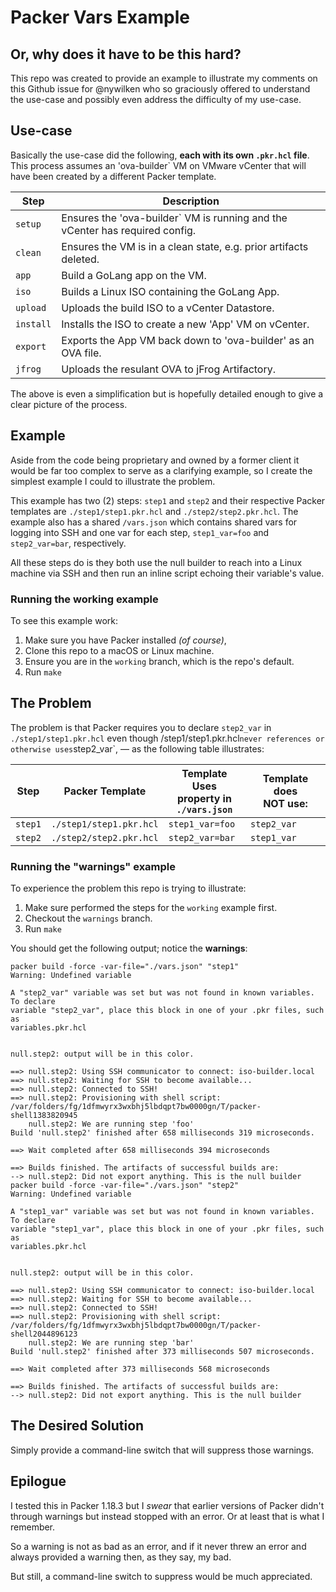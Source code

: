# Packer Vars Example 

## Or, why does it have to be this hard?

This repo was created to provide an example to illustrate my comments on this Github issue for @nywilken who so graciously offered to understand the use-case and possibly even address the difficulty of my use-case.

## Use-case
Basically the use-case did the following, **each with its own `.pkr.hcl` file**. This process assumes an 'ova-builder` VM on VMware vCenter that will have been created by a different Packer template.

| Step      | Description                                                                  |
|-----------|------------------------------------------------------------------------------|
| `setup`   | Ensures the 'ova-builder` VM is running and the vCenter has required config. |
| `clean`   | Ensures the VM is in a clean state, e.g. prior artifacts deleted.            |
| `app`     | Build a GoLang app on the VM.                                                |
| `iso`     | Builds a Linux ISO containing the GoLang App.                                |
| `upload`  | Uploads the build ISO to a vCenter Datastore.                                |
| `install` | Installs the ISO to create a new 'App' VM on vCenter.                        |
| `export`  | Exports the App VM back down to 'ova-builder' as an OVA file.                |
| `jfrog`   | Uploads the resulant OVA to jFrog Artifactory.                               |


The above is even a simplification but is hopefully detailed enough to give a clear picture of the process.

## Example
Aside from the code being proprietary and owned by a former client it would be far too complex to serve as a clarifying example, so I create the simplest example I could to illustrate the problem.

This example has two (2) steps: `step1` and `step2` and their respective Packer templates are `./step1/step1.pkr.hcl` and `./step2/step2.pkr.hcl`.  The example also has a shared `/vars.json` which contains shared vars for logging into SSH and one var for each step, `step1_var=foo` and `step2_var=bar`, respectively. 

All these steps do is they both use the null builder to reach into a Linux machine via SSH and then run an inline script echoing their variable's value.

### Running the working example
To see this example work:

1. Make sure you have Packer installed _(of course)_,
2. Clone this repo to a macOS or Linux machine.
3. Ensure you are in the `working` branch, which is the repo's default.
4. Run `make`


## The Problem
The problem is that Packer requires you to declare `step2_var` in `./step1/step1.pkr.hcl` even though /step1/step1.pkr.hcl` never references or otherwise uses `step2_var`, — as the following table illustrates:

| Step    | Packer Template         | Template Uses<br>property in<br>`./vars.json` | Template does<br>NOT use: |           
|---------|-------------------------|-----------------------------------------------|---------------------------|
| `step1` | `./step1/step1.pkr.hcl` | `step1_var=foo`                               | `step2_var`               |
| `step2` | `./step2/step2.pkr.hcl` | `step2_var=bar`                               | `step1_var`               |


### Running the "warnings" example

To experience the problem this repo is trying to illustrate:

1. Make sure performed the steps for the `working` example first.
2. Checkout the `warnings` branch.
2. Run `make`


You should get the following output; notice the **warnings**:

```
packer build -force -var-file="./vars.json" "step1"
Warning: Undefined variable

A "step2_var" variable was set but was not found in known variables. To declare
variable "step2_var", place this block in one of your .pkr files, such as
variables.pkr.hcl


null.step2: output will be in this color.

==> null.step2: Using SSH communicator to connect: iso-builder.local
==> null.step2: Waiting for SSH to become available...
==> null.step2: Connected to SSH!
==> null.step2: Provisioning with shell script: /var/folders/fg/1dfmwyrx3wxbhj5lbdqpt7bw0000gn/T/packer-shell1383820945
    null.step2: We are running step 'foo'
Build 'null.step2' finished after 658 milliseconds 319 microseconds.

==> Wait completed after 658 milliseconds 394 microseconds

==> Builds finished. The artifacts of successful builds are:
--> null.step2: Did not export anything. This is the null builder
packer build -force -var-file="./vars.json" "step2"
Warning: Undefined variable

A "step1_var" variable was set but was not found in known variables. To declare
variable "step1_var", place this block in one of your .pkr files, such as
variables.pkr.hcl


null.step2: output will be in this color.

==> null.step2: Using SSH communicator to connect: iso-builder.local
==> null.step2: Waiting for SSH to become available...
==> null.step2: Connected to SSH!
==> null.step2: Provisioning with shell script: /var/folders/fg/1dfmwyrx3wxbhj5lbdqpt7bw0000gn/T/packer-shell2044896123
    null.step2: We are running step 'bar'
Build 'null.step2' finished after 373 milliseconds 507 microseconds.

==> Wait completed after 373 milliseconds 568 microseconds

==> Builds finished. The artifacts of successful builds are:
--> null.step2: Did not export anything. This is the null builder

```

## The Desired Solution

Simply provide a command-line switch that will suppress those warnings.

## Epilogue

I tested this in Packer 1.18.3 but I _swear_ that earlier versions of Packer didn't through warnings but instead stopped with an error. Or at least that is what I remember. 

So a warning is not as bad as an error, and if it never threw an error and always provided a warning then, as they say, my bad. 

But still, a command-line switch to suppress would be much appreciated.